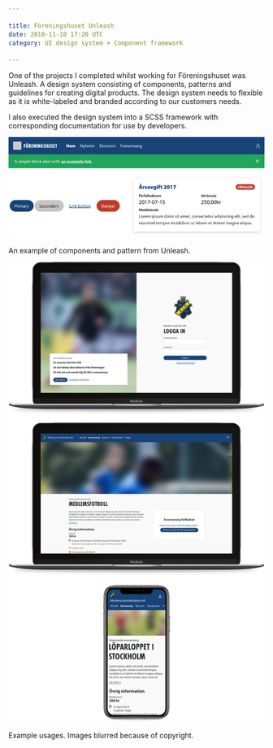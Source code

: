 ```yaml
---

title: Föreningshuset Unleash
date: 2018-11-10 17:20 UTC
category: UI design system + Component framework

---
```


One of the projects I completed whilst working for Föreningshuset was Unleash. A design system consisting of components, patterns and guidelines for creating digital products. The design system needs to flexible as it is white-labeled and branded according to our customers needs.

I also executed the design system into a SCSS framework with corresponding documentation for use by developers.

<img src="/images/unleash/components-example.png">

An example of components and pattern from Unleash.

<img src="/images/unleash/devices.png">

Example usages. Images blurred because of copyright.